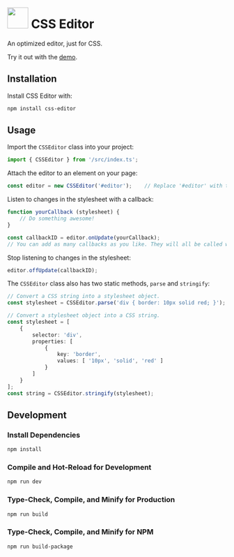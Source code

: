 # <img width="48" src="https://github.com/Gigabyte5671/CSS-Editor/raw/main/src/assets/branding/logo.svg"> CSS Editor

An optimized editor, just for CSS.

Try it out with the [demo](https://css-editor.zakweb.dev/).

## Installation

Install CSS Editor with:
```sh
npm install css-editor
```

## Usage

Import the `CSSEditor` class into your project:
```typescript
import { CSSEditor } from '/src/index.ts';
```

Attach the editor to an element on your page:
```typescript
const editor = new CSSEditor('#editor');	// Replace '#editor' with the selector for your element.
```

Listen to changes in the stylesheet with a callback:
```typescript
function yourCallback (stylesheet) {
	// Do something awesome!
}

const callbackID = editor.onUpdate(yourCallback);
// You can add as many callbacks as you like. They will all be called whenever the stylesheet is updated.
```

Stop listening to changes in the stylesheet:
```typescript
editor.offUpdate(callbackID);
```

The `CSSEditor` class also has two static methods, `parse` and `stringify`:
```typescript
// Convert a CSS string into a stylesheet object.
const stylesheet = CSSEditor.parse('div { border: 10px solid red; }');
```

```typescript
// Convert a stylesheet object into a CSS string.
const stylesheet = [
	{
		selector: 'div',
		properties: [
			{
				key: 'border',
				values: [ '10px', 'solid', 'red' ] 
			}
		]
	}
];
const string = CSSEditor.stringify(stylesheet);
```


## Development

### Install Dependencies

```sh
npm install
```

### Compile and Hot-Reload for Development

```sh
npm run dev
```

### Type-Check, Compile, and Minify for Production

```sh
npm run build
```

### Type-Check, Compile, and Minify for NPM

```sh
npm run build-package
```
